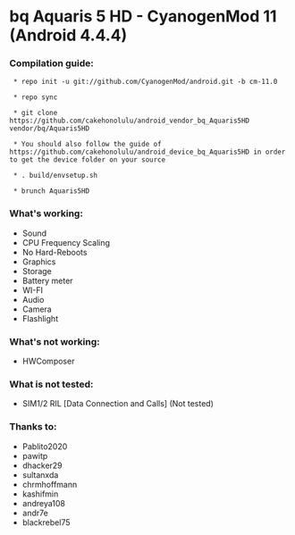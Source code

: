 bq Aquaris 5 HD - CyanogenMod 11 (Android 4.4.4)
==============

### Compilation guide:

     * repo init -u git://github.com/CyanogenMod/android.git -b cm-11.0

     * repo sync 

     * git clone https://github.com/cakehonolulu/android_vendor_bq_Aquaris5HD vendor/bq/Aquaris5HD

     * You should also follow the guide of https://github.com/cakehonolulu/android_device_bq_Aquaris5HD in order to get the device folder on your source

     * . build/envsetup.sh

     * brunch Aquaris5HD

### What's working:

 * Sound
 * CPU Frequency Scaling
 * No Hard-Reboots
 * Graphics
 * Storage
 * Battery meter
 * WI-FI
 * Audio
 * Camera
 * Flashlight

### What's not working:

 * HWComposer
 
### What is not tested:

 * SIM1/2 RIL [Data Connection and Calls] (Not tested)

### Thanks to:

 * Pablito2020
 * pawitp
 * dhacker29
 * sultanxda
 * chrmhoffmann
 * kashifmin
 * andreya108
 * andr7e
 * blackrebel75